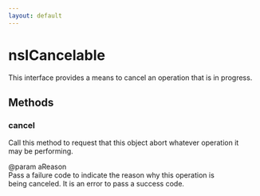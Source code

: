 ```yaml
---
layout: default
---
```


# nsICancelable #
  
This interface provides a means to cancel an operation that is in progress.  
  

## Methods ##

### cancel ###
  
Call this method to request that this object abort whatever operation it  
may be performing.  
  
@param aReason  
       Pass a failure code to indicate the reason why this operation is  
       being canceled.  It is an error to pass a success code.  
  
